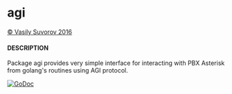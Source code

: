 # agi

[&copy; Vasily Suvorov 2016](http://bazil.pro)

#### DESCRIPTION

Package agi provides very simple interface for interacting with PBX Asterisk from golang's routines using AGI protocol.

[![GoDoc](https://godoc.org/github.com/gbazil/telnet?status.svg)](https://godoc.org/github.com/gbazil/telnet)
